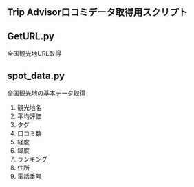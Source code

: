## Trip Advisor口コミデータ取得用スクリプト

## GetURL.py
全国観光地URL取得

## spot_data.py
全国観光地の基本データ取得
1. 観光地名
2. 平均評価
3. タグ
4. 口コミ数
5. 経度
6. 緯度
7. ランキング
8. 住所
9. 電話番号
